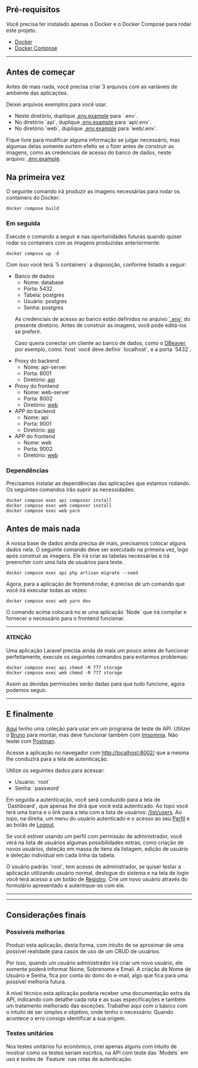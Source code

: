 ## Pré-requisitos

<p>Você precisa ter instalado apenas o Docker e o Docker Compose para rodar este projeto.</p>

- <a href="https://www.docker.com/">Docker</a>
- <a href="https://docs.docker.com/compose/">Docker Compose</a>

---

## Antes de começar

<p>Antes de mais nada, você precisa criar 3 arquivos com as variáveis de ambiente das aplicações.</p>

<p>Deixei arquivos exemplos para você usar.</p>

<ul>
    <li>Neste diretório, duplique <a href="/.env.example">.env.example</a> para `.env`.</li>
    <li>No diretório `api`, duplique <a href="/api/.env.example">.env.example</a> para `api/.env`.</li>
    <li>No diretório `web`, duplique <a href="/web/.env.example">.env.example</a> para `web/.env`.</li>
</ul>

<p>Fique livre para modificar alguma informação se julgar necessário, mas algumas delas somente surtem efeito se o fizer antes de construir as imagens, como as credenciais de acesso do banco de dados, neste arquivo: <a href="/.env.example">.env.example</a>.</p>

## Na primeira vez

<p>O seguinte comando irá produzir as imagens necessárias para rodar os containers do Docker:</p>

```
docker compose build
```

### Em seguida

<p>Execute o comando a seguir e nas oportunidades futuras quando quiser rodar os containers com as imagens produzidas anteriormente:</p>

```
docker compose up -d
```

<p>Com isso você terá `5 containers` a disposição, conforme listado a seguir:</p>

<ul>
    <li>
        Banco de dados
        <ul>
            <li>Nome: database</li>
            <li>Porta: 5432</li>
            <li>Tabela: postgres</li>
            <li>Usuário: postgres</li>
            <li>Senha: postgres</li>
        </ul>
        <p>As credenciais de acesso ao banco estão definidos no arquivo <a href="#">`.env`</a> do presente diretório. Antes de construir as imagens, você pode editá-los se preferir.</p>
        <p>Caso queira conectar um cliente ao banco de dados, como o <a href="https://dbeaver.io/download/">DBeaver</a>, por exemplo, como `host` você deve definir `localhost`, e a porta `5432`.</p>
    </li>
    <li>
        Proxy do backend
        <ul>
            <li>Nome: api-server</li>
            <li>Porta: 8001</li>
            <li>Diretório: <a href="/api">api</a></li>
        </ul>
    </li>
    <li>
        Proxy do frontend
        <ul>
            <li>Nome: web-server</li>
            <li>Porta: 8002</li>
            <li>Diretório: <a href="/web">web</a></li>
        </ul>
    </li>
    <li>
        APP do backend
        <ul>
            <li>Nome: api</li>
            <li>Porta: 9001</li>
            <li>Diretório: <a href="/api">api</a></li>
        </ul>
    </li>
    <li>
        APP do frontend
        <ul>
            <li>Nome: web</li>
            <li>Porta: 9002</li>
            <li>Diretório: <a href="/web">web</a></li>
        </ul>
    </li>
</ul>

### Dependências

<p>
Precisamos instalar as dependências das aplicações que estamos rodando. Os seguintes comandos irão suprir as necessidades:
</p>

```
docker compose exec api composer install
docker compose exec web composer install
docker compose exec web yarn
```

## Antes de mais nada

<p>
    A nossa base de dados ainda precisa de mais, precisamos colocar alguns dados nela. O seguinte comando deve ser executado na primeira vez, logo após construir as imagens. Ele irá criar as tabelas necessárias e irá preencher com uma lista de usuários para teste.
</p>

```
docker compose exec api php artisan migrate --seed
```

<p>Agora, para a aplicação de frontend rodar, é preciso de um comando que você irá executar todas as vezes:</p>

```
docker compose exec web yarn dev
```

<p>O comando acima colocará no ar uma aplicação `Node` que irá compilar e fornecer o necessário para o frontend funcionar.</p>

---

#### ATENÇÃO

<p>Uma aplicação Laravel precisa ainda de mais um pouco antes de funcionar perfeitamente, execute os seguintes comandos para evitarmos problemas:</p>

```
docker compose exec api chmod -R 777 storage
docker compose exec web chmod -R 777 storage
```

<p>Assim as devidas permissões serão dadas para que tudo funcione, agora podemos seguir.</p>

---

## E finalmente

<p><a href="/API%20Collection">Aqui</a> tenho uma coleção para usar em um programa de teste de API. Utilizei o <a href="https://www.usebruno.com/">Bruno</a> para montar, mas deve funcionar também com <a href="https://insomnia.rest/">Imsomnia</a>. Não testei com <a href="https://www.postman.com/">Postman</a>.</p>

<p>Acesse a aplicação no navegador com <a href="http://localhost:8002/">http://localhost:8002/</a> que a mesma lhe conduzirá para a tela de autenticação.</p>

<p>
    Utilize os seguintes dados para acessar:
    <ul>
        <li>Usuário: `root`</li>
        <li>Senha: `password`</li>
    </ul>
</p>

<p>Em seguida a autenticação, você será conduzido para a tela de `Dashboard`, que apenas lhe dirá que você está autenticado. Ao topo você terá uma barra e o link para a tela com a lista de usuários: <a href="http://localhost:8002/list/users">/list/users</a>. Ao topo, na direita, um menu do usuário autenticado e o acesso ao seu <a href="http://localhost:8002/profile">Perfil</a> e ao botão de <a href="http://localhost:8002/logout">Logout</a>.</p>

<p>Se você estiver usando um perfil com permissão de administrador, você verá na lista de usuários algumas possibilidades extras, como criação de novos usuários, deleção em massa de itens da listagem, edição de usuário e deleção individual em cada linha da tabela.</p>

<p>O usuário padrão `root`, tem acesso de administrador, se quiser testar a aplicação utilizando usuário normal, deslogue do sistema e na tela de login você terá acesso a um botão de <a href="http://localhost:8002/register">Registro</a>. Crie um novo usuário através do formulário apresentado e autentique-se com ele.</p>

---

---

## Considerações finais

### Possíveis melhorias

<p>
Produzi esta aplicação, desta forma, com intuito de se aproximar de uma possível realidade para casos de uso de um CRUD de usuários.
</p>

<p>
Por isso, quando um usuário administrador irá criar um novo usuário, ele somente poderá informar Nome, Sobrenome e Email. A criação de Nome de Usuário e Senha, fica por conta do dono do e-mail, algo que fica para uma possível melhoria futura.
</p>

<p>
A nível técnico esta aplicação poderia receber uma documentação extra da API, indicando com detalhe cada rota e as suas especificações e também um tratamento melhorado das exceções. Trabalhei aqui com o básico com o intuito de ser simples e objetivo, onde tenho o necessário: Quando acontece o erro consigo identificar a sua origem.
</p>

### Testes unitários

<p>
Nos testes unitários fui econômico, criei apenas alguns com intuito de mostrar como os testes seriam escritos, na API com teste das `Models` em uso e testes de `Feature` nas rotas de autenticação.
</p>
